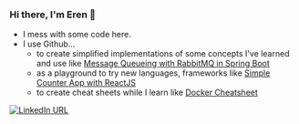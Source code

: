 ### Hi there, I'm Eren :space_invader:
- I mess with some code here.
- I use Github... 
    * to create simplified implementations of some concepts I've learned and use like [Message Queueing with RabbitMQ in Spring Boot](https://github.com/celikeren/spring-boot-rabbitmq-demo)
    * as a playground to try new languages, frameworks like [Simple Counter App with ReactJS](https://github.com/celikeren/counter-app)
    * to create cheat sheets while I learn like [Docker Cheatsheet](https://github.com/celikeren/docker-cheatsheet)

[![LinkedIn URL](https://img.shields.io/badge/LinkedIn-0077B5?style=for-the-badge&logo=linkedin&logoColor=white)](https://www.linkedin.com/in/mehmeterencelik)

